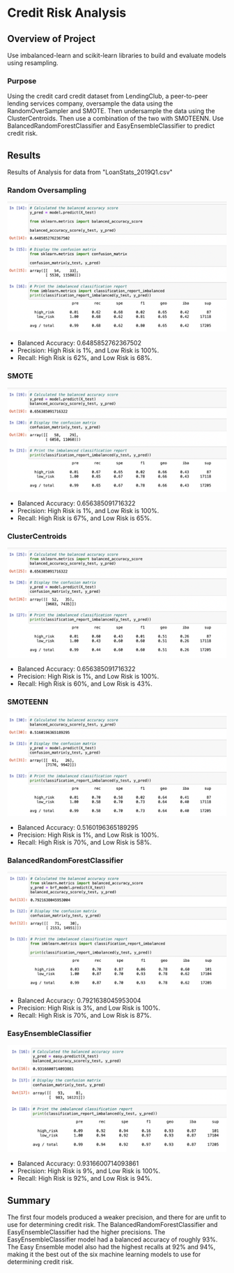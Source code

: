 # Credit Risk Analysis

## Overview of Project

Use imbalanced-learn and scikit-learn libraries to build and evaluate models using resampling.

### Purpose

Using the credit card credit dataset from LendingClub, a peer-to-peer lending services company, oversample the data using the RandomOverSampler and SMOTE. Then undersample the data using the ClusterCentroids. Then use a combination of the two with SMOTEENN. Use BalancedRandomForestClassifier and EasyEnsembleClassifier to predict credit risk.

## Results

Results of Analysis for data from "LoanStats_2019Q1.csv"

### Random Oversampling

![Random Oversampling](https://github.com/psidhu42/credit-risk-analysis/blob/main/resources/images/Random_Oversampling.png)
* Balanced Accuracy: 0.6485852762367502
* Precision: High Risk is 1%, and Low Risk is 100%.
* Recall: High Risk is 62%, and Low Risk is 68%.

### SMOTE

![SMOTE](https://github.com/psidhu42/credit-risk-analysis/blob/main/resources/images/SMOTE_Oversampling.png)
* Balanced Accuracy: 0.656385091716322
* Precision: High Risk is 1%, and Low Risk is 100%.
* Recall: High Risk is 67%, and Low Risk is 65%.

### ClusterCentroids

![ClusterCentroids](https://github.com/psidhu42/credit-risk-analysis/blob/main/resources/images/ClusterCentroids.png)
* Balanced Accuracy: 0.656385091716322
* Precision: High Risk is 1%, and Low Risk is 100%.
* Recall: High Risk is 60%, and Low Risk is 43%.

### SMOTEENN

![SMOTEENN](https://github.com/psidhu42/credit-risk-analysis/blob/main/resources/images/SMOTEENN.png)
* Balanced Accuracy: 0.5160196365189295
* Precision: High Risk is 1%, and Low Risk is 100%.
* Recall: High Risk is 70%, and Low Risk is 58%.

### BalancedRandomForestClassifier

![BalancedRandomForestClassifier](https://github.com/psidhu42/credit-risk-analysis/blob/main/resources/images/BalancedRandomForestClassifier.png)
* Balanced Accuracy: 0.7921638045953004
* Precision: High Risk is 3%, and Low Risk is 100%.
* Recall: High Risk is 70%, and Low Risk is 87%.

### EasyEnsembleClassifier

![EasyEnsembleClassifier](https://github.com/psidhu42/credit-risk-analysis/blob/main/resources/images/EasyEnsembleClassifier.png)
* Balanced Accuracy: 0.9316600714093861
* Precision: High Risk is 9%, and Low Risk is 100%.
* Recall: High Risk is 92%, and Low Risk is 94%.

## Summary

The first four models produced a weaker precision, and there for are unfit to use for determining credit risk. The BalancedRandomForestClassifier and EasyEnsembleClassifier had the higher precisions. The EasyEnsembleClassifier model had a balanced accuracy of roughly 93%. The Easy Ensemble model also had the highest recalls at 92% and 94%, making it the best out of the six machine learning models to use for determining credit risk.